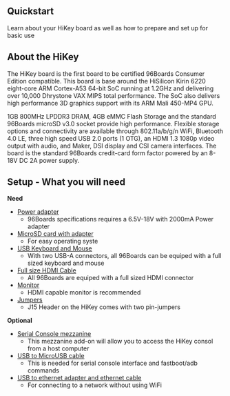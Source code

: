 ## Quickstart

Learn about your HiKey board as well as how to prepare and set up for basic use

## About the HiKey

The HiKey board is the first board to be certified 96Boards Consumer Edition compatible. This board is base around the HiSilicon Kirin 6220 eight-core ARM Cortex-A53 64-bit SoC running at 1.2GHz and delivering over 10,000 Dhrystone VAX MIPS total performance. The SoC also delivers high performance 3D graphics support with its ARM Mali 450-MP4 GPU.

1GB 800MHz LPDDR3 DRAM, 4GB eMMC Flash Storage and the standard 96Boards microSD v3.0 socket provide high performance. Flexible storage options and connectivity are available through 802.11a/b/g/n WiFi, Bluetooth 4.0 LE, three high speed USB 2.0 ports (1 OTG), an HDMI 1.3 1080p video output with audio, and Maker, DSI display and CSI camera interfaces. The board is the standard 96Boards credit-card form factor powered by an 8-18V DC 2A power supply.

## Setup - What you will need

**Need**
- [Power adapter](PowerAdapter.md)
   - 96Boards specifications requires a 6.5V-18V with 2000mA Power adapter
- [MicroSD card with adapter](Sdcard.md)
   - For easy operating syste
- [USB Keyboard and Mouse](USBKeyBoardMouse.md)
   - With two USB-A connectors, all 96Boards can be equiped with a full sized keyboard and mouse
- [Full size HDMI Cable](HDMI.md)
   - All 96Boards are equiped with a full sized HDMI connector
- [Monitor](Monitor.md)
   - HDMI capable monitor is recommended
- [Jumpers](J15Jumpers.md)
   - J15 Header on the HiKey comes with two pin-jumpers

**Optional**
- [Serial Console mezzanine](SerialConsole.md)
   - This mezzanine add-on will allow you to access the HiKey consol from a host computer
- [USB to MicroUSB cable](MicroUSBCable.md)
   - This is needed for serial console interface and fastboot/adb commands
- [USB to ethernet adapter and ethernet cable](USBEthernet.md)
   - For connecting to a network without using WiFi
